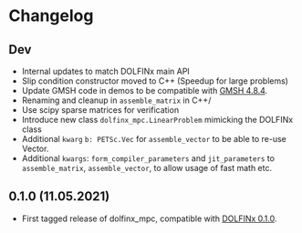# Changelog

## Dev
- Internal updates to match DOLFINx main API
- Slip condition constructor moved to C++ (Speedup for large problems)
- Update GMSH code in demos to be compatible with [GMSH 4.8.4](https://gitlab.onelab.info/gmsh/gmsh/-/tags/gmsh_4_8_4).
- Renaming and cleanup in `assemble_matrix` in C++/ 
- Use scipy sparse matrices for verification
- Introduce new class `dolfinx_mpc.LinearProblem` mimicking the DOLFINx class
- Additional `kwarg` `b: PETSc.Vec` for `assemble_vector` to be able to re-use Vector.
- Additional `kwargs`: `form_compiler_parameters` and `jit_parameters` to `assemble_matrix`, `assemble_vector`, to allow usage of fast math etc.  



## 0.1.0 (11.05.2021)
- First tagged release of dolfinx_mpc, compatible with [DOLFINx 0.1.0](https://github.com/FEniCS/dolfinx/releases/tag/0.1.0).
